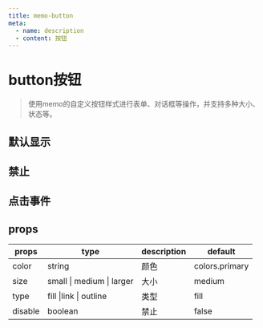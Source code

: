 ```yaml
---
title: memo-button
meta:
  - name: description
  - content: 按钮
---
```


# button按钮
> 使用memo的自定义按钮样式进行表单、对话框等操作，并支持多种大小、状态等。

<script setup lang="ts">
import {demo1,demo2,demo3,path} from "./index.ts"
</script>

## 默认显示
<CodeEditor :filePath="path" :value="demo1"/>

## 禁止
<CodeEditor :filePath="path" :value="demo2"/>

## 点击事件
<CodeEditor :filePath="path" :value="demo3"/>

## props

| props   | type                      | description | default        |
| ------- | ------------------------- | ----------- | -------------- |
| color   | string                    | 颜色        | colors.primary |
| size    | small \| medium \| larger | 大小        | medium         |
| type    | fill  \|link \| outline   | 类型        | fill           |
| disable | boolean                   | 禁止        | false          |
